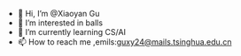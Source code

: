 - 👋 Hi, I’m @Xiaoyan Gu
- 👀 I’m interested in balls
- 🌱 I’m currently learning CS/AI
- 📫 How to reach me ,emils:guxy24@mails.tsinghua.edu.cn
